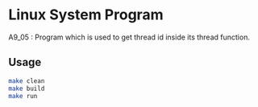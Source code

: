 # Linux System Program
A9_05 : Program which is used to get thread id inside its thread function.

## Usage
```bash
make clean
make build
make run
```
